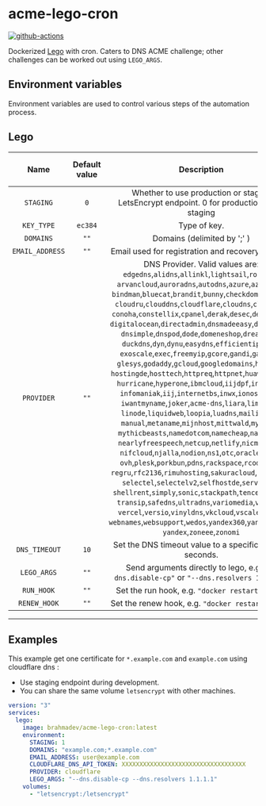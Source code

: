 # acme-lego-cron

[![github-actions](https://github.com/brahma-dev/acme-lego-cron/workflows/build/badge.svg)](https://github.com/brahma-dev/acme-lego-cron/actions)

Dockerized [Lego](https://go-acme.github.io/lego/) with cron. Caters to DNS ACME challenge; other challenges can be worked out using `LEGO_ARGS`.

## Environment variables

Environment variables are used to control various steps of the automation process.

## Lego

| Name | Default value | Description | Corresponds to `lego` argument |
|:-------:|:---------------:|:---------:|:---------:|
| `STAGING` | `0` |  Whether to use production or staging LetsEncrypt endpoint. 0 for production, 1 for staging
| `KEY_TYPE` | `ec384` | Type of key. | `--key-type`
| `DOMAINS` | `""` | Domains (delimited by ';' ) | `--domains`, `-d`
| `EMAIL_ADDRESS` | `""` | Email used for registration and recovery contact. | `--email`, `-m`
| `PROVIDER` | `""` | DNS Provider. Valid values are:<br/>`edgedns`,`alidns`,`allinkl`,`lightsail`,`route53`,<br/>`arvancloud`,`auroradns`,`autodns`,`azure`,`azuredns`,<br/>`bindman`,`bluecat`,`brandit`,`bunny`,`checkdomain`,`civo`,<br/>`cloudru`,`clouddns`,`cloudflare`,`cloudns`,`cloudxns`,<br/>`conoha`,`constellix`,`cpanel`,`derak`,`desec`,`designate`,<br/>`digitalocean`,`directadmin`,`dnsmadeeasy`,`dnshomede`,<br/>`dnsimple`,`dnspod`,`dode`,`domeneshop`,`dreamhost`,<br/>`duckdns`,`dyn`,`dynu`,`easydns`,`efficientip`,`epik`,<br/>`exoscale`,`exec`,`freemyip`,`gcore`,`gandi`,`gandiv5`,<br/>`glesys`,`godaddy`,`gcloud`,`googledomains`,`hetzner`,<br/>`hostingde`,`hosttech`,`httpreq`,`httpnet`,`huaweicloud`,<br/>`hurricane`,`hyperone`,`ibmcloud`,`iijdpf`,`infoblox`,<br/>`infomaniak`,`iij`,`internetbs`,`inwx`,`ionos`,`ipv64`,<br/>`iwantmyname`,`joker`,`acme-dns`,`liara`,`limacity`,<br/>`linode`,`liquidweb`,`loopia`,`luadns`,`mailinabox`,<br/>`manual`,`metaname`,`mijnhost`,`mittwald`,`mydnsjp`,<br/>`mythicbeasts`,`namedotcom`,`namecheap`,`namesilo`,<br/>`nearlyfreespeech`,`netcup`,`netlify`,`nicmanager`,<br/>`nifcloud`,`njalla`,`nodion`,`ns1`,`otc`,`oraclecloud`,<br/>`ovh`,`plesk`,`porkbun`,`pdns`,`rackspace`,`rcodezero`,<br/>`regru`,`rfc2136`,`rimuhosting`,`sakuracloud`,`scaleway`,<br/>`selectel`,`selectelv2`,`selfhostde`,`servercow`,<br/>`shellrent`,`simply`,`sonic`,`stackpath`,`tencentcloud`,<br/>`transip`,`safedns`,`ultradns`,`variomedia`,`vegadns`,<br/>`vercel`,`versio`,`vinyldns`,`vkcloud`,`vscale`,`vultr`,<br/>`webnames`,`websupport`,`wedos`,`yandex360`,`yandexcloud`,<br/>`yandex`,`zoneee`,`zonomi` | `--dns`
| `DNS_TIMEOUT` | `10` | Set the DNS timeout value to a specific value in seconds. | `--dns-timeout`.
| `LEGO_ARGS` | `""` | Send arguments directly to lego, e.g. `"--dns.disable-cp"` or `"--dns.resolvers 1.1.1.1"` |
| `RUN_HOOK` | `""` | Set the run hook, e.g. `"docker restart nginx"` |
| `RENEW_HOOK` | `""` | Set the renew hook, e.g. `"docker restart nginx"` |

--------------------

## Examples

This example get one certificate for `*.example.com` and `example.com` using cloudflare dns :

- Use staging endpoint during development.
- You can share the same volume `letsencrypt` with other machines.

```yaml
version: "3"
services:
  lego:
    image: brahmadev/acme-lego-cron:latest
    environment:
      STAGING: 1
      DOMAINS: "example.com;*.example.com"
      EMAIL_ADDRESS: user@example.com
      CLOUDFLARE_DNS_API_TOKEN: XXXXXXXXXXXXXXXXXXXXXXXXXXXXXXXXXXX
      PROVIDER: cloudflare
      LEGO_ARGS: "--dns.disable-cp --dns.resolvers 1.1.1.1"
    volumes:
      - "letsencrypt:/letsencrypt"
```
